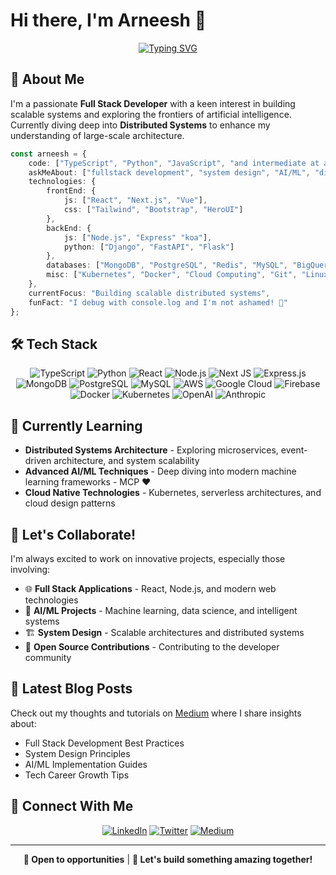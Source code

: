 # Hi there, I'm Arneesh 👋

<div align="center">
  
[![Typing SVG](https://readme-typing-svg.herokuapp.com?font=Fira+Code&pause=1000&color=2E96F7&center=true&vCenter=true&width=435&lines=Full+Stack+Developer;AI%2FML+Engineer;System+Design+Expert;Always+Learning+New+Things)](https://git.io/typing-svg)

</div>

## 🚀 About Me

I'm a passionate **Full Stack Developer** with a keen interest in building scalable systems and exploring the frontiers of artificial intelligence. Currently diving deep into **Distributed Systems** to enhance my understanding of large-scale architecture.

```typescript
const arneesh = {
    code: ["TypeScript", "Python", "JavaScript", "and intermediate at a bunch of others"],
    askMeAbout: ["fullstack development", "system design", "AI/ML", "distributed systems"],
    technologies: {
        frontEnd: {
            js: ["React", "Next.js", "Vue"],
            css: ["Tailwind", "Bootstrap", "HeroUI"]
        },
        backEnd: {
            js: ["Node.js", "Express" "koa"],
            python: ["Django", "FastAPI", "Flask"]
        },
        databases: ["MongoDB", "PostgreSQL", "Redis", "MySQL", "BigQuery", "MongoDB", "Elasticsearch"],
        misc: ["Kubernetes", "Docker", "Cloud Computing", "Git", "Linux"]
    },
    currentFocus: "Building scalable distributed systems",
    funFact: "I debug with console.log and I'm not ashamed! 🐛"
};
```

## 🛠️ Tech Stack

<div align="center">

![TypeScript](https://img.shields.io/badge/typescript-%23007ACC.svg?style=for-the-badge&logo=typescript&logoColor=white)
![Python](https://img.shields.io/badge/python-3670A0?style=for-the-badge&logo=python&logoColor=ffdd54)
![React](https://img.shields.io/badge/react-%2320232a.svg?style=for-the-badge&logo=react&logoColor=%2361DAFB)
![Node.js](https://img.shields.io/badge/node.js-6DA55F?style=for-the-badge&logo=node.js&logoColor=white)
![Next JS](https://img.shields.io/badge/Next-black?style=for-the-badge&logo=next.js&logoColor=white)
![Express.js](https://img.shields.io/badge/express.js-%23404d59.svg?style=for-the-badge&logo=express&logoColor=%2361DAFB)
![MongoDB](https://img.shields.io/badge/MongoDB-%234ea94b.svg?style=for-the-badge&logo=mongodb&logoColor=white)
![PostgreSQL](https://img.shields.io/badge/postgresql-%23316192.svg?style=for-the-badge&logo=postgresql&logoColor=white)
![MySQL](https://img.shields.io/badge/mysql-%2300f.svg?style=for-the-badge&logo=mysql&logoColor=white)
![AWS](https://img.shields.io/badge/AWS-%23FF9900.svg?style=for-the-badge&logo=amazon-aws&logoColor=white)
![Google Cloud](https://img.shields.io/badge/GoogleCloud-%234285F4.svg?style=for-the-badge&logo=google-cloud&logoColor=white)
![Firebase](https://img.shields.io/badge/firebase-%23039BE5.svg?style=for-the-badge&logo=firebase)
![Docker](https://img.shields.io/badge/docker-%230db7ed.svg?style=for-the-badge&logo=docker&logoColor=white)
![Kubernetes](https://img.shields.io/badge/kubernetes-%23326ce5.svg?style=for-the-badge&logo=kubernetes&logoColor=white)
![OpenAI](https://img.shields.io/badge/OpenAI-74aa9c?style=for-the-badge&logo=openai&logoColor=white)
![Anthropic](https://img.shields.io/badge/Anthropic-191919?style=for-the-badge&logo=anthropic&logoColor=white)


</div>

## 🌱 Currently Learning

- **Distributed Systems Architecture** - Exploring microservices, event-driven architecture, and system scalability
- **Advanced AI/ML Techniques** - Deep diving into modern machine learning frameworks - MCP ♥️
- **Cloud Native Technologies** - Kubernetes, serverless architectures, and cloud design patterns

## 🤝 Let's Collaborate!

I'm always excited to work on innovative projects, especially those involving:

- 🌐 **Full Stack Applications** - React, Node.js, and modern web technologies
- 🤖 **AI/ML Projects** - Machine learning, data science, and intelligent systems
- 🏗️ **System Design** - Scalable architectures and distributed systems
- 📱 **Open Source Contributions** - Contributing to the developer community

## 📝 Latest Blog Posts

<!-- BLOG-POST-LIST:START -->
Check out my thoughts and tutorials on [Medium](https://medium.com/@arneeshaima) where I share insights about:
- Full Stack Development Best Practices
- System Design Principles
- AI/ML Implementation Guides
- Tech Career Growth Tips
<!-- BLOG-POST-LIST:END -->

<!-- ## 📊 GitHub Stats

<div align="center">
  
![GitHub Stats](https://github-readme-stats.vercel.app/api?username=arneesh&show_icons=true&theme=radical&hide_border=true&count_private=true)

![Top Languages](https://github-readme-stats.vercel.app/api/top-langs/?username=arneesh&layout=compact&theme=radical&hide_border=true)

![GitHub Streak](https://github-readme-streak-stats.herokuapp.com/?user=arneesh&theme=radical&hide_border=true)

</div> -->

## 🤝 Connect With Me

<div align="center">

[![LinkedIn](https://img.shields.io/badge/LinkedIn-%230077B5.svg?style=for-the-badge&logo=linkedin&logoColor=white)](https://www.linkedin.com/in/arneesh-aima-49b516116/)
[![Twitter](https://img.shields.io/badge/Twitter-%231DA1F2.svg?style=for-the-badge&logo=Twitter&logoColor=white)](https://twitter.com/Arneesh)
[![Medium](https://img.shields.io/badge/Medium-12100E?style=for-the-badge&logo=medium&logoColor=white)](https://medium.com/@arneeshaima)

</div>

---

<div align="center">
  
**💼 Open to opportunities** | **🌟 Let's build something amazing together!**

<!-- ![Profile Views](https://komarev.com/ghpvc/?username=arneesh&color=blueviolet&style=flat-square&label=Profile+Views) -->

</div>
